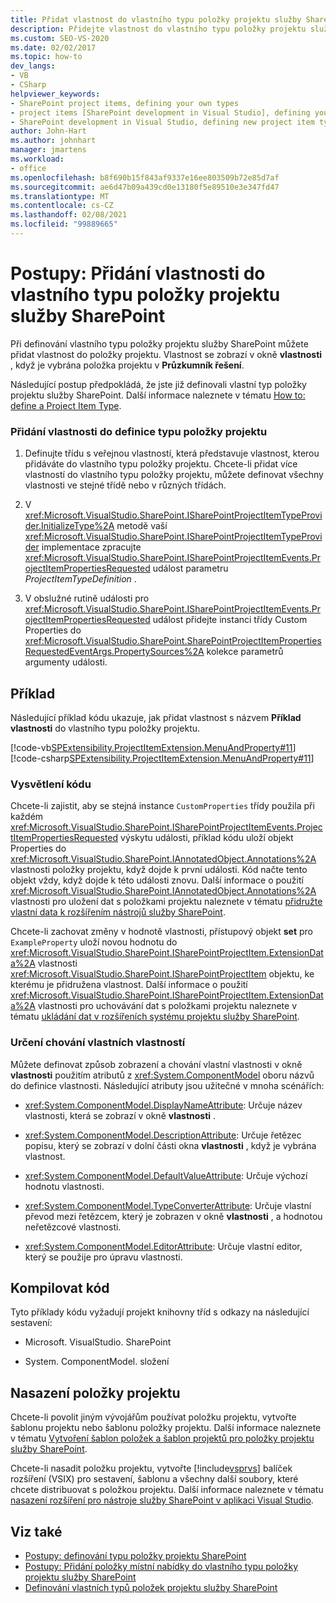 ```yaml
---
title: Přidat vlastnost do vlastního typu položky projektu služby SharePoint
description: Přidejte vlastnost do vlastního typu položky projektu služby SharePoint. Vlastnost se zobrazí v okno Vlastnosti při výběru položky projektu v Průzkumník řešení.
ms.custom: SEO-VS-2020
ms.date: 02/02/2017
ms.topic: how-to
dev_langs:
- VB
- CSharp
helpviewer_keywords:
- SharePoint project items, defining your own types
- project items [SharePoint development in Visual Studio], defining your own types
- SharePoint development in Visual Studio, defining new project item types
author: John-Hart
ms.author: johnhart
manager: jmartens
ms.workload:
- office
ms.openlocfilehash: b8f690b15f843af9337e16ee803509b72e85d7af
ms.sourcegitcommit: ae6d47b09a439cd0e13180f5e89510e3e347fd47
ms.translationtype: MT
ms.contentlocale: cs-CZ
ms.lasthandoff: 02/08/2021
ms.locfileid: "99889665"
---
```

# <a name="how-to-add-a-property-to-a-custom-sharepoint-project-item-type"></a>Postupy: Přidání vlastnosti do vlastního typu položky projektu služby SharePoint
  Při definování vlastního typu položky projektu služby SharePoint můžete přidat vlastnost do položky projektu. Vlastnost se zobrazí v okně **vlastnosti** , když je vybrána položka projektu v **Průzkumník řešení**.

 Následující postup předpokládá, že jste již definovali vlastní typ položky projektu služby SharePoint. Další informace naleznete v tématu [How to: define a Project Item Type](../sharepoint/how-to-define-a-sharepoint-project-item-type.md).

### <a name="to-add-a-property-to-a-definition-of-a-project-item-type"></a>Přidání vlastnosti do definice typu položky projektu

1. Definujte třídu s veřejnou vlastností, která představuje vlastnost, kterou přidáváte do vlastního typu položky projektu. Chcete-li přidat více vlastností do vlastního typu položky projektu, můžete definovat všechny vlastnosti ve stejné třídě nebo v různých třídách.

2. V <xref:Microsoft.VisualStudio.SharePoint.ISharePointProjectItemTypeProvider.InitializeType%2A> metodě vaší <xref:Microsoft.VisualStudio.SharePoint.ISharePointProjectItemTypeProvider> implementace zpracujte <xref:Microsoft.VisualStudio.SharePoint.ISharePointProjectItemEvents.ProjectItemPropertiesRequested> událost parametru *ProjectItemTypeDefinition* .

3. V obslužné rutině události pro <xref:Microsoft.VisualStudio.SharePoint.ISharePointProjectItemEvents.ProjectItemPropertiesRequested> událost přidejte instanci třídy Custom Properties do <xref:Microsoft.VisualStudio.SharePoint.SharePointProjectItemPropertiesRequestedEventArgs.PropertySources%2A> kolekce parametrů argumenty události.

## <a name="example"></a>Příklad
 Následující příklad kódu ukazuje, jak přidat vlastnost s názvem **Příklad vlastnosti** do vlastního typu položky projektu.

 [!code-vb[SPExtensibility.ProjectItemExtension.MenuAndProperty#11](../sharepoint/codesnippet/VisualBasic/projectitemmenuandproperty/extension/projectitemtypeproperty.vb#11)]
 [!code-csharp[SPExtensibility.ProjectItemExtension.MenuAndProperty#11](../sharepoint/codesnippet/CSharp/projectitemmenuandproperty/extension/projectitemtypeproperty.cs#11)]

### <a name="understand-the-code"></a>Vysvětlení kódu
 Chcete-li zajistit, aby se stejná instance `CustomProperties` třídy použila při každém <xref:Microsoft.VisualStudio.SharePoint.ISharePointProjectItemEvents.ProjectItemPropertiesRequested> výskytu události, příklad kódu uloží objekt Properties do <xref:Microsoft.VisualStudio.SharePoint.IAnnotatedObject.Annotations%2A> vlastnosti položky projektu, když dojde k první události. Kód načte tento objekt vždy, když dojde k této události znovu. Další informace o použití <xref:Microsoft.VisualStudio.SharePoint.IAnnotatedObject.Annotations%2A> vlastnosti pro uložení dat s položkami projektu naleznete v tématu [přidružte vlastní data k rozšířením nástrojů služby SharePoint](../sharepoint/associating-custom-data-with-sharepoint-tools-extensions.md).

 Chcete-li zachovat změny v hodnotě vlastnosti, přístupový objekt **set** pro `ExampleProperty` uloží novou hodnotu do <xref:Microsoft.VisualStudio.SharePoint.ISharePointProjectItem.ExtensionData%2A> vlastnosti <xref:Microsoft.VisualStudio.SharePoint.ISharePointProjectItem> objektu, ke kterému je přidružena vlastnost. Další informace o použití <xref:Microsoft.VisualStudio.SharePoint.ISharePointProjectItem.ExtensionData%2A> vlastnosti pro uchovávání dat s položkami projektu naleznete v tématu [ukládání dat v rozšířeních systému projektu služby SharePoint](../sharepoint/saving-data-in-extensions-of-the-sharepoint-project-system.md).

### <a name="specify-the-behavior-of-custom-properties"></a>Určení chování vlastních vlastností
 Můžete definovat způsob zobrazení a chování vlastní vlastnosti v okně **vlastnosti** použitím atributů z <xref:System.ComponentModel> oboru názvů do definice vlastnosti. Následující atributy jsou užitečné v mnoha scénářích:

- <xref:System.ComponentModel.DisplayNameAttribute>: Určuje název vlastnosti, která se zobrazí v okně **vlastnosti** .

- <xref:System.ComponentModel.DescriptionAttribute>: Určuje řetězec popisu, který se zobrazí v dolní části okna **vlastnosti** , když je vybrána vlastnost.

- <xref:System.ComponentModel.DefaultValueAttribute>: Určuje výchozí hodnotu vlastnosti.

- <xref:System.ComponentModel.TypeConverterAttribute>: Určuje vlastní převod mezi řetězcem, který je zobrazen v okně **vlastnosti** , a hodnotou neřetězcové vlastnosti.

- <xref:System.ComponentModel.EditorAttribute>: Určuje vlastní editor, který se použije pro úpravu vlastnosti.

## <a name="compile-the-code"></a>Kompilovat kód
 Tyto příklady kódu vyžadují projekt knihovny tříd s odkazy na následující sestavení:

- Microsoft. VisualStudio. SharePoint

- System. ComponentModel. složení

## <a name="deploy-the-project-item"></a>Nasazení položky projektu
 Chcete-li povolit jiným vývojářům používat položku projektu, vytvořte šablonu projektu nebo šablonu položky projektu. Další informace naleznete v tématu [Vytvoření šablon položek a šablon projektů pro položky projektu služby SharePoint](../sharepoint/creating-item-templates-and-project-templates-for-sharepoint-project-items.md).

 Chcete-li nasadit položku projektu, vytvořte [!include[vsprvs](../sharepoint/includes/vsprvs-md.md)] balíček rozšíření (VSIX) pro sestavení, šablonu a všechny další soubory, které chcete distribuovat s položkou projektu. Další informace naleznete v tématu [nasazení rozšíření pro nástroje služby SharePoint v aplikaci Visual Studio](../sharepoint/deploying-extensions-for-the-sharepoint-tools-in-visual-studio.md).

## <a name="see-also"></a>Viz také
- [Postupy: definování typu položky projektu SharePoint](../sharepoint/how-to-define-a-sharepoint-project-item-type.md)
- [Postupy: Přidání položky místní nabídky do vlastního typu položky projektu služby SharePoint](../sharepoint/how-to-add-a-shortcut-menu-item-to-a-custom-sharepoint-project-item-type.md)
- [Definování vlastních typů položek projektu služby SharePoint](../sharepoint/defining-custom-sharepoint-project-item-types.md)
